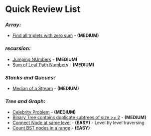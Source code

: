 # **Quick Review List**

### _**Array:**_
* [Find all triplets with zero sum](array/FindAllTripletsWithZeroSum.java) - **(MEDIUM)**

### _**recursion:**_
* [Jumping NUmbers](recursion/JumpingNumbers.java) - **(MEDIUM)**
* [Sum of Leaf Path Numbers](recursion/SumOfLeafPathNumbers.java) - **(MEDIUM)**

### _**Stacks and Queues:**_
* [Median of a Stream](stacknqueue/MedianOfStream.java) - **(MEDIUM)**

### _**Tree and Graph:**_
* [Celebrity Problem](treengraph/CelebrityProblem.java) - **(MEDIUM)**
* [Binary Tree contains duplicate subtrees of size >= 2](treengraph/DuplicateSubtreeinBinaryTree.java) - **(MEDIUM)**
* [Connect Node at same level](treengraph/ConnectNodeAtSameLevel.java) - **(EASY)** - Level by level traversing
* [Count BST nodes in a range](treengraph/CountBSTNodesInRange.java) - **(EASY)**
